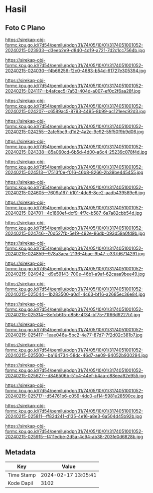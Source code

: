 # Hasil

## Foto C Plano

https://sirekap-obj-formc.kpu.go.id/7d54/pemilu/pdpr/31/74/05/10/01/3174051001052-20240215-023933--d3eeb2e9-d840-4d19-a721-7d2c1cc7564b.jpg

https://sirekap-obj-formc.kpu.go.id/7d54/pemilu/pdpr/31/74/05/10/01/3174051001052-20240215-024030--f4b66256-f2c0-4683-b54d-61727e305394.jpg

https://sirekap-obj-formc.kpu.go.id/7d54/pemilu/pdpr/31/74/05/10/01/3174051001052-20240215-024117--b4afcec5-7a53-404d-a007-ef0c2f6aa28f.jpg

https://sirekap-obj-formc.kpu.go.id/7d54/pemilu/pdpr/31/74/05/10/01/3174051001052-20240215-024207--c6589ac5-8793-4495-8b99-ac121eec92d3.jpg

https://sirekap-obj-formc.kpu.go.id/7d54/pemilu/pdpr/31/74/05/10/01/3174051001052-20240215-024255--2afe5bc9-d1d2-4a2e-9e92-55f50f9b9d06.jpg

https://sirekap-obj-formc.kpu.go.id/7d54/pemilu/pdpr/31/74/05/10/01/3174051001052-20240215-024338--85a060cd-6b5d-4d00-a6c4-25239c078f4d.jpg

https://sirekap-obj-formc.kpu.go.id/7d54/pemilu/pdpr/31/74/05/10/01/3174051001052-20240215-024513--17513f0e-f016-46b8-8266-2b39be445455.jpg

https://sirekap-obj-formc.kpu.go.id/7d54/pemilu/pdpr/31/74/05/10/01/3174051001052-20240215-024605--7609a167-b101-4dc8-8ce2-aadb439589e6.jpg

https://sirekap-obj-formc.kpu.go.id/7d54/pemilu/pdpr/31/74/05/10/01/3174051001052-20240215-024701--4c1860ef-dcf9-4f7c-b587-6a7a82cbb54d.jpg

https://sirekap-obj-formc.kpu.go.id/7d54/pemilu/pdpr/31/74/05/10/01/3174051001052-20240215-024746--70d527fb-5e19-492e-86db-093d59a0fd9b.jpg

https://sirekap-obj-formc.kpu.go.id/7d54/pemilu/pdpr/31/74/05/10/01/3174051001052-20240215-024859--978a3aea-2136-4bae-9b47-c337d6714291.jpg

https://sirekap-obj-formc.kpu.go.id/7d54/pemilu/pdpr/31/74/05/10/01/3174051001052-20240215-024942--d9e59143-700e-46b1-a9af-62caaa9bee49.jpg

https://sirekap-obj-formc.kpu.go.id/7d54/pemilu/pdpr/31/74/05/10/01/3174051001052-20240215-025044--1b283500-a0d1-4c63-bf16-a2685ec36e84.jpg

https://sirekap-obj-formc.kpu.go.id/7d54/pemilu/pdpr/31/74/05/10/01/3174051001052-20240215-025314--8efcb6f5-d856-4f34-bf75-71f66d9227b1.jpg

https://sirekap-obj-formc.kpu.go.id/7d54/pemilu/pdpr/31/74/05/10/01/3174051001052-20240215-025417--1eae046a-5bc2-4e77-87d7-7f2d02c381b7.jpg

https://sirekap-obj-formc.kpu.go.id/7d54/pemilu/pdpr/31/74/05/10/01/3174051001052-20240215-025500--ba164734-58dc-46d7-ae09-94052b930294.jpg

https://sirekap-obj-formc.kpu.go.id/7d54/pemilu/pdpr/31/74/05/10/01/3174051001052-20240215-025627--d846506b-51c4-44ef-b4aa-c88eea92e955.jpg

https://sirekap-obj-formc.kpu.go.id/7d54/pemilu/pdpr/31/74/05/10/01/3174051001052-20240215-025717--d54761b6-c059-4dc0-af14-5981e28590ce.jpg

https://sirekap-obj-formc.kpu.go.id/7d54/pemilu/pdpr/31/74/05/10/01/3174051001052-20240215-025811--ff82d241-d135-4e16-a8e3-6a504d45b92b.jpg

https://sirekap-obj-formc.kpu.go.id/7d54/pemilu/pdpr/31/74/05/10/01/3174051001052-20240215-025915--f411edbe-2d5a-4c94-ab38-203fe0d6828b.jpg


## Metadata

| Key        | Value               |
| ---------- | ------------------- |
| Time Stamp | 2024-02-17 13:05:41 |
| Kode Dapil | 3102                |



